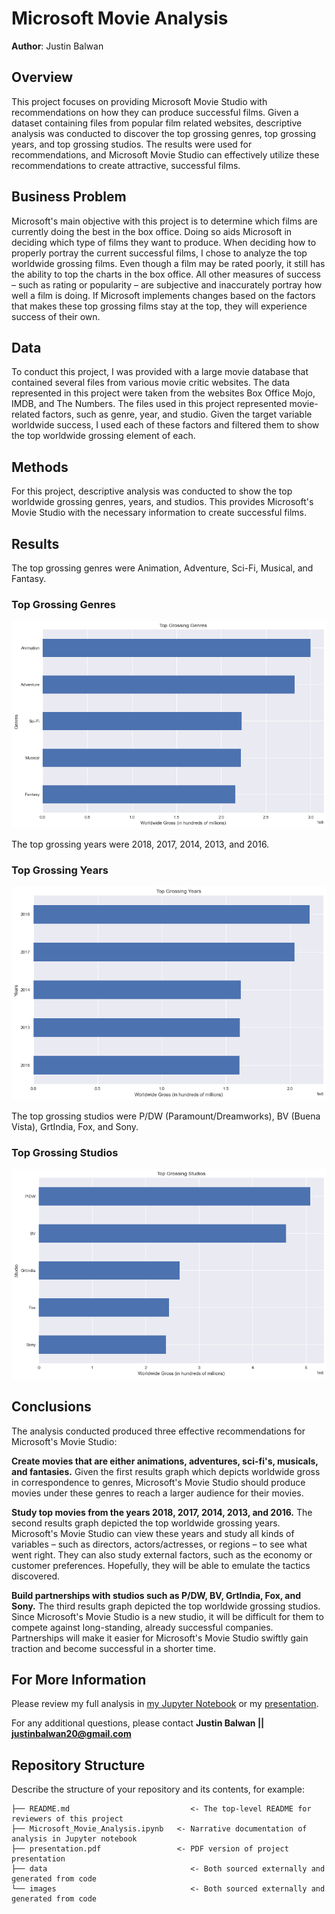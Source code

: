 # Microsoft Movie Analysis

**Author**: Justin Balwan

## Overview

This project focuses on providing Microsoft Movie Studio with recommendations on how they can produce successful films.
Given a dataset containing files from popular film related websites, descriptive analysis was conducted to discover the top grossing genres, top grossing years, and top grossing studios. The results were used for recommendations, and Microsoft Movie Studio can effectively utilize these recommendations to create attractive, successful films.

## Business Problem

Microsoft's main objective with this project is to determine which films are currently doing the best in the box office. Doing so aids Microsoft in deciding which type of films they want to produce. When deciding how to properly portray the current successful films, I chose to analyze the top worldwide grossing films. Even though a film may be rated poorly, it still has the ability to top the charts in the box office. All other measures of success – such as rating or popularity – are subjective and inaccurately portray how well a film is doing. If Microsoft implements changes based on the factors that makes these top grossing films stay at the top, they will experience success of their own.

## Data

To conduct this project, I was provided with a large movie database that contained several files from various movie critic websites. The data represented in this project were taken from the websites Box Office Mojo, IMDB, and The Numbers. The files used in this project represented movie-related factors, such as genre, year, and studio. Given the target variable worldwide success, I used each of these factors and filtered them to show the top worldwide grossing element of each. 

## Methods

For this project, descriptive analysis was conducted to show the top worldwide grossing genres, years, and studios. This provides Microsoft's Movie Studio with the necessary information to create successful films. 

## Results

The top grossing genres were Animation, Adventure, Sci-Fi, Musical, and Fantasy.

### Top Grossing Genres
![results1](./images/top_grossing_genres.png)



The top grossing years were 2018, 2017, 2014, 2013, and 2016.

### Top Grossing Years
![results2](./images/top_grossing_years.png)



The top grossing studios were P/DW (Paramount/Dreamworks), BV (Buena Vista), GrtIndia, Fox, and Sony. 

### Top Grossing Studios
![results3](./images/top_grossing_studios.png)




## Conclusions
The analysis conducted produced three effective recommendations for Microsoft's Movie Studio: 

__Create movies that are either animations, adventures, sci-fi's, musicals, and fantasies.__ Given the first results graph which depicts worldwide gross in correspondence to genres, Microsoft's Movie Studio should produce movies under these genres to reach a larger audience for their movies.

__Study top movies from the years 2018, 2017, 2014, 2013, and 2016.__ The second results graph depicted the top worldwide grossing years. Microsoft's Movie Studio can view these years and study all kinds of variables – such as directors, actors/actresses, or regions – to see what went right. They can also study external factors, such as the economy or customer preferences. Hopefully, they will be able to emulate the tactics discovered.

__Build partnerships with studios such as P/DW, BV, GrtIndia, Fox, and Sony.__ The third results graph depicted the top worldwide grossing studios. Since Microsoft's Movie Studio is a new studio, it will be difficult for them to compete against long-standing, already successful companies. Partnerships will make it easier for Microsoft's Movie Studio swiftly gain traction and become successful in a shorter time.


## For More Information

Please review my full analysis in [my Jupyter Notebook](./Microsoft_Movie_Analysis.ipynb) or my [presentation](./presentation.pdf).

For any additional questions, please contact **Justin Balwan || justinbalwan20@gmail.com**

## Repository Structure

Describe the structure of your repository and its contents, for example:

```
├── README.md                           <- The top-level README for reviewers of this project
├── Microsoft_Movie_Analysis.ipynb   <- Narrative documentation of analysis in Jupyter notebook
├── presentation.pdf                 <- PDF version of project presentation
├── data                                <- Both sourced externally and generated from code
└── images                              <- Both sourced externally and generated from code
```


